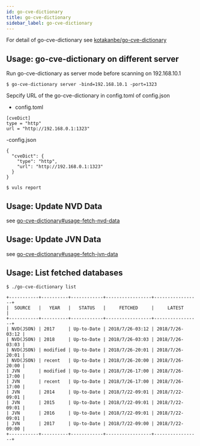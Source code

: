 ```yaml
---
id: go-cve-dictionary
title: go-cve-dictionary
sidebar_label: go-cve-dictionary
---
```


For detail of go-cve-dictionary see [kotakanbe/go-cve-dictionary](https://github.com/kotakanbe/go-cve-dictionary)

## Usage: go-cve-dictionary on different server

Run go-cve-dictionary as server mode before scanning on 192.168.10.1
```
$ go-cve-dictionary server -bind=192.168.10.1 -port=1323
```

Sepcify URL of the go-cve-dictionary in config.toml of config.json

- config.toml

```
[cveDict]
type = "http"
url = "http://192.168.0.1:1323"
```

-config.json

```
{
  "cveDict": {
    "type": "http",
    "url": "http://192.168.0.1:1323"
  }
}
```

```
$ vuls report 
```

## Usage: Update NVD Data

see [go-cve-dictionary#usage-fetch-nvd-data](https://github.com/kotakanbe/go-cve-dictionary#usage-fetch-nvd-data)

## Usage: Update JVN Data

see [go-cve-dictionary#usage-fetch-jvn-data](https://github.com/kotakanbe/go-cve-dictionary#usage-fetch-jvn-data)


## Usage: List fetched databases

```
$ ./go-cve-dictionary list 

+-----------+----------+------------+-----------------+-----------------+
|  SOURCE   |   YEAR   |   STATUS   |     FETCHED     |     LATEST      |
+-----------+----------+------------+-----------------+-----------------+
| NVD(JSON) | 2017     | Up-to-Date | 2018/7/26-03:12 | 2018/7/26-03:12 |
| NVD(JSON) | 2018     | Up-to-Date | 2018/7/26-03:03 | 2018/7/26-03:03 |
| NVD(JSON) | modified | Up-to-Date | 2018/7/26-20:01 | 2018/7/26-20:01 |
| NVD(JSON) | recent   | Up-to-Date | 2018/7/26-20:00 | 2018/7/26-20:00 |
| JVN       | modified | Up-to-Date | 2018/7/26-17:00 | 2018/7/26-17:00 |
| JVN       | recent   | Up-to-Date | 2018/7/26-17:00 | 2018/7/26-17:00 |
| JVN       | 2014     | Up-to-Date | 2018/7/22-09:01 | 2018/7/22-09:01 |
| JVN       | 2015     | Up-to-Date | 2018/7/22-09:01 | 2018/7/22-09:01 |
| JVN       | 2016     | Up-to-Date | 2018/7/22-09:01 | 2018/7/22-09:01 |
| JVN       | 2017     | Up-to-Date | 2018/7/22-09:00 | 2018/7/22-09:00 |
+-----------+----------+------------+-----------------+-----------------+

```
